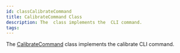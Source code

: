 ```yaml
---
id: classCalibrateCommand
title: CalibrateCommand Class
description: The  class implements the  CLI command.
tags:
---
```

The [CalibrateCommand](classCalibrateCommand) class implements the calibrate CLI command.




